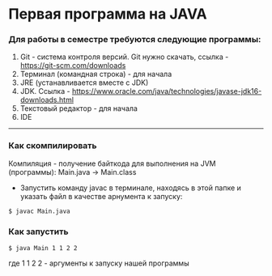 # Первая программа на JAVA 
### Для работы в семестре требуются следующие программы:
1) Git - система контроля версий. Git нужно скачать, ссылка - https://git-scm.com/downloads
2) Терминал (командная строка) - для начала
3) JRE (устанавливается вместе с JDK)
4) JDK. Ссылка - https://www.oracle.com/java/technologies/javase-jdk16-downloads.html
5) Текстовый редактор - для начала
6) IDE
---
### Как скомпилировать
Компиляция - получение байткода для выполнения на JVM (программы): Main.java -> Main.class
- Запустить команду javac в терминале, находясь в этой папке и указать файл в качестве арнумента к запуску:
```shell
$ javac Main.java
```
### Как запустить
```shell
$ java Main 1 1 2 2
```
где 1 1 2 2 - аргументы к запуску нашей программы
